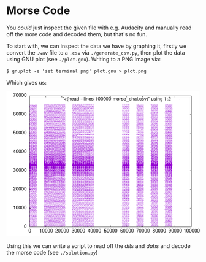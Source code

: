 # Morse Code

You _could_ just inspect the given file with e.g. Audacity and manually read
off the more code and decoded them, but that's no fun.

To start with, we can inspect the data we have by graphing it, firstly we
convert the `.wav` file to a `.csv` via `./generate_csv.py`, then plot the data
using GNU plot (see `./plot.gnu`). Writing to a PNG image via:

``` 
$ gnuplot -e 'set terminal png' plot.gnu > plot.png
```

Which gives us:

![Graph of the raw data](./plot.png)

Using this we can write a script to read off the _dits_ and _dahs_ and decode
the morse code (see `./solution.py`)
